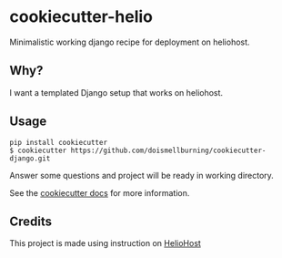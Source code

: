 # cookiecutter-helio
Minimalistic working django recipe for deployment on heliohost.

## Why?

I want a templated Django setup that works on heliohost.



## Usage

```
pip install cookiecutter
$ cookiecutter https://github.com/doismellburning/cookiecutter-django.git
```
Answer some questions and project will be ready in working directory.

See the [cookiecutter docs](https://cookiecutter.readthedocs.org/en/latest/) for more information.

## Credits

This project is made using instruction on [HelioHost]("http://wiki.helionet.org/Django")

